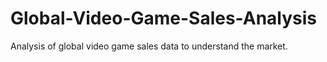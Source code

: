 # Global-Video-Game-Sales-Analysis
Analysis of global video game sales data to understand the market.
